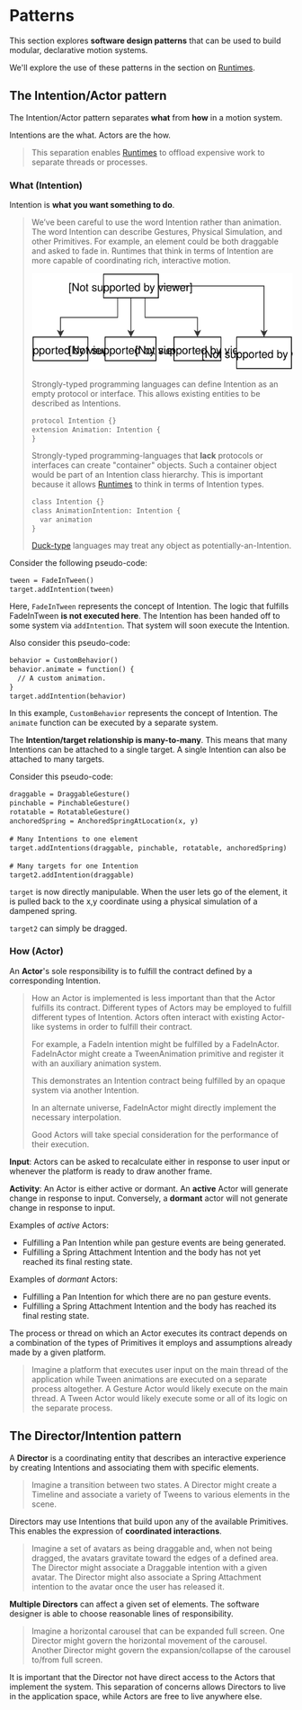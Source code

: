# Patterns

This section explores **software design patterns** that can be used to build modular, declarative motion systems.

We'll explore the use of these patterns in the section on [Runtimes](runtimes.md).

## The Intention/Actor pattern

The Intention/Actor pattern separates **what** from **how** in a motion system.

Intentions are the what. Actors are the how.

> This separation enables [Runtimes](runtimes.md) to offload expensive work to separate threads or processes.

### What (Intention)

Intention is **what you want something to do**.

> We’ve been careful to use the word Intention rather than animation. The word Intention can describe Gestures, Physical Simulation, and other Primitives. For example, an element could be both draggable and asked to fade in. Runtimes that think in terms of Intention are more capable of coordinating rich, interactive motion.
> 
> ![](../_assets/Intention-Tree.svg)
> 
> Strongly-typed programming languages can define Intention as an empty protocol or interface. This allows existing entities to be described as Intentions.
> 
>     protocol Intention {}
>     extension Animation: Intention {
>     }
> 
> Strongly-typed programming-languages that **lack** protocols or interfaces can create "container" objects. Such a container object would be part of an Intention class hierarchy. This is important because it allows [Runtimes](runtimes.md) to think in terms of Intention types.
> 
>     class Intention {}
>     class AnimationIntention: Intention {
>       var animation
>     }
> 
> [Duck-type](https://en.wikipedia.org/wiki/Duck_typing) languages may treat any object as potentially-an-Intention.

Consider the following pseudo-code:

    tween = FadeInTween()
    target.addIntention(tween)

Here, `FadeInTween` represents the concept of Intention. The logic that fulfills FadeInTween **is not executed here**. The Intention has been handed off to some system via `addIntention`. That system will soon execute the Intention.

Also consider this pseudo-code:

    behavior = CustomBehavior()
    behavior.animate = function() {
      // A custom animation.
    }
    target.addIntention(behavior)

In this example, `CustomBehavior` represents the concept of Intention. The `animate` function can be executed by a separate system.

The **Intention/target relationship is many-to-many**. This means that many Intentions can be attached to a single target. A single Intention can also be attached to many targets.

Consider this pseudo-code:

    draggable = DraggableGesture()
    pinchable = PinchableGesture()
    rotatable = RotatableGesture()
    anchoredSpring = AnchoredSpringAtLocation(x, y)
    
    # Many Intentions to one element
    target.addIntentions(draggable, pinchable, rotatable, anchoredSpring)
    
    # Many targets for one Intention
    target2.addIntention(draggable)

`target` is now directly manipulable. When the user lets go of the element, it is pulled back to the x,y coordinate using a physical simulation of a dampened spring.

`target2` can simply be dragged.

### How (Actor)

An **Actor**'s sole responsibility is to fulfill the contract defined by a corresponding Intention.

> How an Actor is implemented is less important than that the Actor fulfills its contract. Different types of Actors may be employed to fulfill different types of Intention. Actors often interact with existing Actor-like systems in order to fulfill their contract.
>
> For example, a FadeIn intention might be fulfilled by a FadeInActor. FadeInActor might create a TweenAnimation primitive and register it with an auxiliary animation system.
> 
> This demonstrates an Intention contract being fulfilled by an opaque system via another Intention.
>
> In an alternate universe, FadeInActor might directly implement the necessary interpolation.
>
> Good Actors will take special consideration for the performance of their execution.

**Input**: Actors can be asked to recalculate either in response to user input or whenever the platform is ready to draw another frame.

**Activity**: An Actor is either active or dormant. An **active** Actor will generate change in response to input. Conversely, a **dormant** actor will not generate change in response to input.

Examples of *active* Actors:

- Fulfilling a Pan Intention while pan gesture events are being generated. 
- Fulfilling a Spring Attachment Intention and the body has not yet reached its final resting state. 

Examples of *dormant* Actors:

- Fulfilling a Pan Intention for which there are no pan gesture events. 
- Fulfilling a Spring Attachment Intention and the body has reached its final resting state. 

The process or thread on which an Actor executes its contract depends on a combination of the types of Primitives it employs and assumptions already made by a given platform.

> Imagine a platform that executes user input on the main thread of the application while Tween animations are executed on a separate process altogether. A Gesture Actor would likely execute on the main thread. A Tween Actor would likely execute some or all of its logic on the separate process.

## The Director/Intention pattern

A **Director** is a coordinating entity that describes an interactive experience by creating Intentions and associating them with specific elements.

> Imagine a transition between two states. A Director might create a Timeline and associate a variety of Tweens to various elements in the scene.

Directors may use Intentions that build upon any of the available Primitives. This enables the expression of **coordinated interactions**.

> Imagine a set of avatars as being draggable and, when not being dragged, the avatars gravitate toward the edges of a defined area. The Director might associate a Draggable intention with a given avatar. The Director might also associate a Spring Attachment intention to the avatar once the user has released it.

**Multiple Directors** can affect a given set of elements. The software designer is able to choose reasonable lines of responsibility.

> Imagine a horizontal carousel that can be expanded full screen. One Director might govern the horizontal movement of the carousel. Another Director might govern the expansion/collapse of the carousel to/from full screen.

It is important that the Director not have direct access to the Actors that implement the system. This separation of concerns allows Directors to live in the application space, while Actors are free to live anywhere else.
